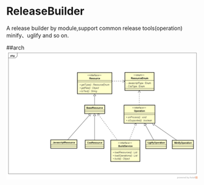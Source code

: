# ReleaseBuilder
A release builder by module,support common release tools(operation) minify、uglify and so on.

##arch
![img](./rbarch.png)
